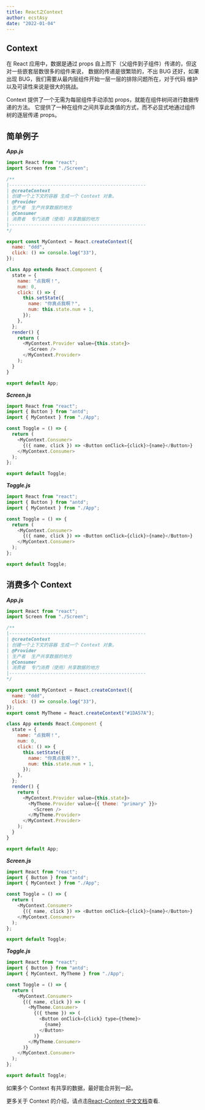 ```yaml
---
title: React之Context
author: ecstAsy
date: "2022-01-04"
---
```


## Context

在 React 应用中，数据是通过 props 自上而下（父组件到子组件）传递的，但这对一些嵌套层数很多的组件来说，
数据的传递是很繁琐的，不出 BUG 还好，如果出现 BUG，我们需要从最内层组件开始一层一层的排除问题所在，对于代码
维护以及可读性来说是很大的挑战。

Context 提供了一个无需为每层组件手动添加 props，就能在组件树间进行数据传递的方法。
它提供了一种在组件之间共享此类值的方式，而不必显式地通过组件树的逐层传递 props。

## 简单例子

**_App.js_**

```js
import React from "react";
import Screen from "./Screen";

/**
|--------------------------------------------------
| @createContext
| 创建一个上下文的容器 生成一个 Context 对象。
| @Provider
| 生产者  生产共享数据的地方
| @Consumer
| 消费者  专门消费（使用）共享数据的地方
|--------------------------------------------------
*/

export const MyContext = React.createContext({
  name: "ddd",
  click: () => console.log("33"),
});

class App extends React.Component {
  state = {
    name: "点我啊！",
    num: 0,
    click: () => {
      this.setState({
        name: "你真点我啊？",
        num: this.state.num + 1,
      });
    },
  };
  render() {
    return (
      <MyContext.Provider value={this.state}>
        <Screen />
      </MyContext.Provider>
    );
  }
}

export default App;
```

**_Screen.js_**

```js
import React from "react";
import { Button } from "antd";
import { MyContext } from "./App";

const Toggle = () => {
  return (
    <MyContext.Consumer>
      {({ name, click }) => <Button onClick={click}>{name}</Button>}
    </MyContext.Consumer>
  );
};

export default Toggle;
```

**_Toggle.js_**

```js
import React from "react";
import { Button } from "antd";
import { MyContext } from "./App";

const Toggle = () => {
  return (
    <MyContext.Consumer>
      {({ name, click }) => <Button onClick={click}>{name}</Button>}
    </MyContext.Consumer>
  );
};

export default Toggle;
```

## 消费多个 Context

**_App.js_**

```js
import React from "react";
import Screen from "./Screen";

/**
|--------------------------------------------------
| @createContext
| 创建一个上下文的容器 生成一个 Context 对象。
| @Provider
| 生产者  生产共享数据的地方
| @Consumer
| 消费者  专门消费（使用）共享数据的地方
|--------------------------------------------------
*/

export const MyContext = React.createContext({
  name: "ddd",
  click: () => console.log("33"),
});
export const MyTheme = React.createContext("#1DA57A");

class App extends React.Component {
  state = {
    name: "点我啊！",
    num: 0,
    click: () => {
      this.setState({
        name: "你真点我啊？",
        num: this.state.num + 1,
      });
    },
  };
  render() {
    return (
      <MyContext.Provider value={this.state}>
        <MyTheme.Provider value={{ theme: "primary" }}>
          <Screen />
        </MyTheme.Provider>
      </MyContext.Provider>
    );
  }
}

export default App;
```

**_Screen.js_**

```js
import React from "react";
import { Button } from "antd";
import { MyContext } from "./App";

const Toggle = () => {
  return (
    <MyContext.Consumer>
      {({ name, click }) => <Button onClick={click}>{name}</Button>}
    </MyContext.Consumer>
  );
};

export default Toggle;
```

**_Toggle.js_**

```js
import React from "react";
import { Button } from "antd";
import { MyContext, MyTheme } from "./App";

const Toggle = () => {
  return (
    <MyContext.Consumer>
      {({ name, click }) => (
        <MyTheme.Consumer>
          {({ theme }) => (
            <Button onClick={click} type={theme}>
              {name}
            </Button>
          )}
        </MyTheme.Consumer>
      )}
    </MyContext.Consumer>
  );
};

export default Toggle;
```

如果多个 Context 有共享的数据，最好能合并到一起。

更多关于 Context 的介绍，请点击[React-Context 中文文档](https://react.docschina.org/docs/context.html)查看.
